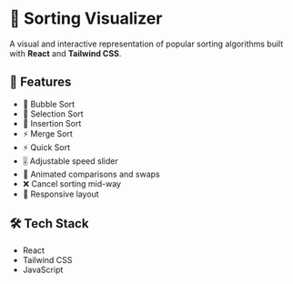 # 🔢 Sorting Visualizer

A visual and interactive representation of popular sorting algorithms built with **React** and **Tailwind CSS**.

## 🚀 Features

- 🔁 Bubble Sort
- 🔁 Selection Sort
- 🔁 Insertion Sort
- ⚡ Merge Sort
- ⚡ Quick Sort
- 🎚️ Adjustable speed slider
- 🎨 Animated comparisons and swaps
- ❌ Cancel sorting mid-way
- 🧠 Responsive layout

## 🛠️ Tech Stack

- React
- Tailwind CSS
- JavaScript


